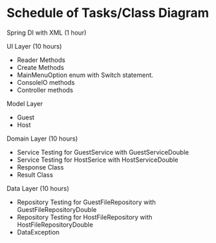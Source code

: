 # Schedule of Tasks/Class Diagram

Spring DI with XML (1 hour)

UI Layer (10 hours)
- Reader Methods
- Create Methods
- MainMenuOption enum with Switch statement.
- ConsoleIO methods
- Controller methods

Model Layer
- Guest
- Host

Domain Layer (10 hours)
- Service Testing for GuestService with GuestServiceDouble
- Service Testing for HostSerice with HostServiceDouble
- Response Class
- Result Class

Data Layer (10 hours)
- Repository Testing for GuestFileRepository with GuestFileRepositoryDouble
- Repository Testing for HostFileRepository with HostFileRepositoryDouble
- DataException
